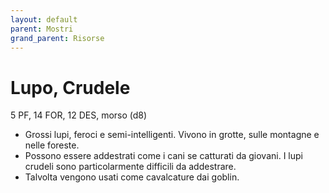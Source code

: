 ```yaml
---
layout: default
parent: Mostri
grand_parent: Risorse
---
```


# Lupo, Crudele

5 PF, 14 FOR, 12 DES, morso (d8)

- Grossi lupi, feroci e semi-intelligenti. Vivono in grotte, sulle montagne e nelle foreste.
- Possono essere addestrati come i cani se catturati da giovani. I lupi crudeli sono particolarmente difficili da addestrare.
- Talvolta vengono usati come cavalcature dai goblin.